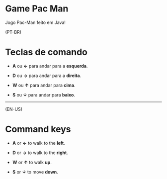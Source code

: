 # Game Pac Man
 Jogo Pac-Man feito em Java!


(PT-BR)
# Teclas de comando

* **A** ou **←** para andar para a **esquerda**.

* **D** ou **→** para andar para a **direita**.

* **W** ou **↑** para andar para **cima**.

* **S** ou **↓** para andar para **baixo**.
***
(EN-US)
# Command keys

* **A** or **←** to walk to the **left**.

* **D** or **→** to walk to the **right**.

* **W** or **↑** to walk **up**.

* **S** or **↓** to move **down**.